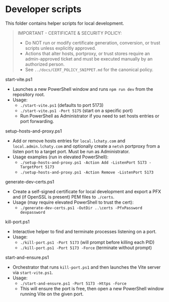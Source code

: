 # Developer scripts

This folder contains helper scripts for local development.

> IMPORTANT - CERTIFICATE & SECURITY POLICY:
>
> - Do NOT run or modify certificate generation, conversion, or trust scripts unless explicitly approved.
> - Actions that alter hosts, portproxy, or trust stores require an admin-approved ticket and must be executed manually by an authorized person.
> - See `../docs/CERT_POLICY_SNIPPET.md` for the canonical policy.


start-vite.ps1
- Launches a new PowerShell window and runs `npm run dev` from the repository root.
- Usage:
  - `./start-vite.ps1` (defaults to port 5173)
  - `./start-vite.ps1 -Port 5175` (start on a specific port)
  - Run PowerShell as Administrator if you need to set hosts entries or port forwarding.

setup-hosts-and-proxy.ps1
- Add or remove hosts entries for `local.lchaty.com` and `local.admin.lchaty.com` and optionally create a `netsh` portproxy from a listen port to a target port. Must be run as Administrator.
- Usage examples (run in elevated PowerShell):
  - `./setup-hosts-and-proxy.ps1 -Action Add -ListenPort 5173 -TargetPort 5173`
  - `./setup-hosts-and-proxy.ps1 -Action Remove -ListenPort 5173`

generate-dev-certs.ps1
- Create a self-signed certificate for local development and export a PFX and (if OpenSSL is present) PEM files to `./certs`.
- Usage (may require elevated PowerShell to trust the cert):
  - `./generate-dev-certs.ps1 -OutDir ..\certs -PfxPassword devpassword`

kill-port.ps1
- Interactive helper to find and terminate processes listening on a port.
- Usage:
  - `./kill-port.ps1 -Port 5173` (will prompt before killing each PID)
  - `./kill-port.ps1 -Port 5173 -Force` (terminate without prompt)

start-and-ensure.ps1
- Orchestrator that runs `kill-port.ps1` and then launches the Vite server via `start-vite.ps1`.
- Usage:
  - `./start-and-ensure.ps1 -Port 5173 -Https -Force`
  - This will ensure the port is free, then open a new PowerShell window running Vite on the given port.


